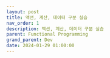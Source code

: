 ```yaml
---
layout: post
title: 액션, 계산, 데이터 구분 실습
nav_order: 1
description: 액션, 계산, 데이터 구분 실습
parent: Functional Programming
grand_parent: Dev
date: 2024-01-29 01:00:00
---
```


<script type="text/javascript">
    window.location.href = "/docs/Dev/FunctionalProgramming/2024-01-29-2/";
</script>